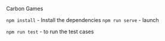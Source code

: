Carbon Games

`npm install` - Install the dependencies
`npm run serve` - launch

`npm run test` - to run the test cases

